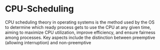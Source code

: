 # CPU-Scheduling
CPU scheduling theory in operating systems is the method used by the OS to determine which ready process gets to use the CPU at any given time, aiming to maximize CPU utilization, improve efficiency, and ensure fairness among processes. Key aspects include the distinction between preemptive (allowing interruption) and non-preemptive 
